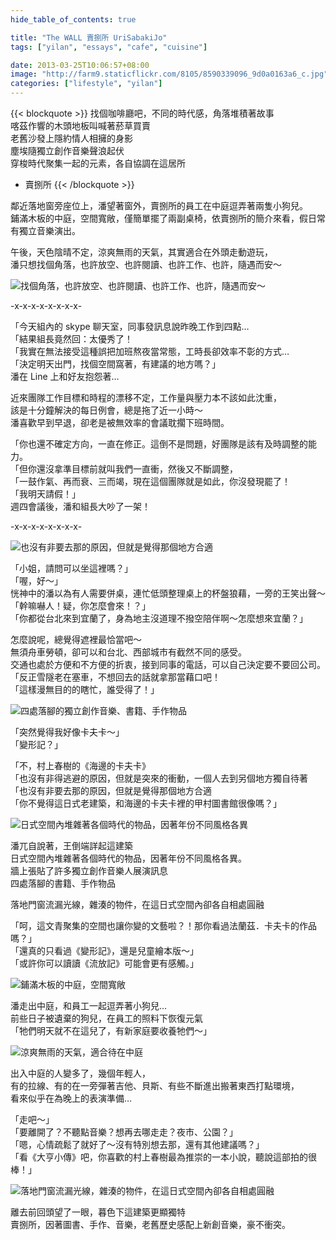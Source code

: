 ```yaml
---
hide_table_of_contents: true

title: "The WALL 賣捌所 UriSabakiJo"
tags: ["yilan", "essays", "cafe", "cuisine"]

date: 2013-03-25T10:06:57+08:00
image: "http://farm9.staticflickr.com/8105/8590339096_9d0a0163a6_c.jpg"
categories: ["lifestyle", "yilan"]
---
```


{{< blockquote >}}
找個咖啡廳吧，不同的時代感，角落堆積著故事  
喀茲作響的木頭地板叫喊著菸草買賣  
老舊沙發上隱約情人相擁的身影  
塵埃隨獨立創作音樂聲浪起伏  
穿梭時代聚集一起的元素，各自協調在這居所  
- 賣捌所
{{< /blockquote >}}


鄰近落地窗旁座位上，潘望著窗外，賣捌所的員工在中庭逗弄著兩隻小狗兒。  
鋪滿木板的中庭，空間寬敞，僅簡單擺了兩副桌椅，依賣捌所的簡介來看，假日常有獨立音樂演出。  

午後，天色陰晴不定，涼爽無雨的天氣，其實適合在外頭走動遊玩，  
潘只想找個角落，也許放空、也許閱讀、也許工作、也許，隨遇而安～

![找個角落，也許放空、也許閱讀、也許工作、也許，隨遇而安～](http://farm9.staticflickr.com/8385/8589246559_22ec3353fd_c.jpg)

-x-x-x-x-x-x-x-x-

「今天組內的 skype 聊天室，同事發訊息說昨晚工作到四點…  
「結果組長竟然回：太優秀了！  
「我實在無法接受這種誤把加班熬夜當常態，工時長卻效率不彰的方式…  
「決定明天出門，找個空間窩著，有建議的地方嗎？」  
潘在 Line 上和好友抱怨著…

近來團隊工作目標和時程的漂移不定，工作量與壓力本不該如此沈重，  
該是十分鐘解決的每日例會，總是拖了近一小時～  
潘喜歡早到早退，卻老是被無效率的會議耽擱下班時間。

「你也還不確定方向，一直在修正。這倒不是問題，好團隊是該有及時調整的能力。  
「但你還沒拿準目標前就叫我們一直衝，然後又不斷調整，  
「一鼓作氣、再而衰、三而竭，現在這個團隊就是如此，你沒發現罷了！  
「我明天請假！」  
週四會議後，潘和組長大吵了一架！

-x-x-x-x-x-x-x-x-

![也沒有非要去那的原因，但就是覺得那個地方合適](http://farm9.staticflickr.com/8391/8589247335_23fb5a3dc5_c.jpg)

「小姐，請問可以坐這裡嗎？」  
「喔，好～」  
恍神中的潘以為有人需要併桌，連忙低頭整理桌上的杯盤狼藉，一旁的王笑出聲～  
「幹嘛嚇人！疑，你怎麼會來！？」  
「你都從台北來到宜蘭了，身為地主沒道理不撥空陪伴啊～怎麼想來宜蘭？」

怎麼說呢，總覺得遮裡最恰當吧～  
無須舟車勞頓，卻可以和台北、西部城市有截然不同的感受。  
交通也處於方便和不方便的折衷，接到同事的電話，可以自己決定要不要回公司。  
「反正雪隧老在塞車，不想回去的話就拿那當藉口吧！  
「這樣漫無目的的瞎忙，誰受得了！」


![四處落腳的獨立創作音樂、書籍、手作物品](http://farm9.staticflickr.com/8111/8589223617_1ed6d4d2b2_c.jpg)

「突然覺得我好像卡夫卡～」  
「變形記？」

「不，村上春樹的《海邊的卡夫卡》  
「也沒有非得逃避的原因，但就是突來的衝動，一個人去到另個地方獨自待著  
「也沒有非要去那的原因，但就是覺得那個地方合適  
「你不覺得這日式老建築，和海邊的卡夫卡裡的甲村圖書館很像嗎？」  

![日式空間內堆雜著各個時代的物品，因著年份不同風格各異](http://farm9.staticflickr.com/8090/8589239145_96e5e63735_c.jpg)

潘兀自說著，王倒端詳起這建築  
日式空間內堆雜著各個時代的物品，因著年份不同風格各異。  
牆上張貼了許多獨立創作音樂人展演訊息  
四處落腳的書籍、手作物品

落地門窗流漏光線，雜湊的物件，在這日式空間內卻各自相處圓融

「呵，這文青聚集的空間也讓你變的文藝啦？！那你看過法蘭茲．卡夫卡的作品嗎？」  
「還真的只看過《變形記》，還是兒童繪本版～」  
「或許你可以讀讀《流放記》可能會更有感觸。」

![鋪滿木板的中庭，空間寬敞](http://farm9.staticflickr.com/8508/8590335650_467f5c1fb6_c.jpg)

潘走出中庭，和員工一起逗弄著小狗兒…  
前些日子被遺棄的狗兒，在員工的照料下恢復元氣  
「牠們明天就不在這兒了，有新家庭要收養牠們～」

![涼爽無雨的天氣，適合待在中庭](http://farm9.staticflickr.com/8109/8590329578_d6105caf4b_c.jpg)

出入中庭的人變多了，幾個年輕人，  
有的拉線、有的在一旁彈著吉他、貝斯、有些不斷進出搬著東西打點環境，  
看來似乎在為晚上的表演準備…

「走吧～」  
「要離開了？不聽點音樂？想再去哪走走？夜市、公園？」  
「嗯，心情疏鬆了就好了～沒有特別想去那，還有其他建議嗎？」  
「看《大亨小傳》吧，你喜歡的村上春樹最為推崇的一本小說，聽說這部拍的很棒！」

![落地門窗流漏光線，雜湊的物件，在這日式空間內卻各自相處圓融](http://farm9.staticflickr.com/8093/8589222397_7f98418672_c.jpg)

離去前回頭望了一眼，暮色下這建築更顯獨特  
賣捌所，因著圖書、手作、音樂，老舊歷史感配上新創音樂，豪不衝突。
